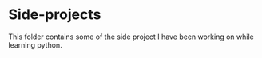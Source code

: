 # Side-projects

This folder contains some of the side project I have been working on while learning python.
